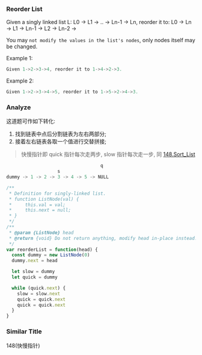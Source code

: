 ### Reorder List

Given a singly linked list L: L0 → L1 → .. → Ln-1 → Ln,
reorder it to: L0 → Ln → L1 → Ln-1 → L2 → Ln-2 →

You may `not modify the values in the list's nodes`, only nodes itself may be changed.

Example 1:

```js
Given 1->2->3->4, reorder it to 1->4->2->3.
```

Example 2:

```js
Given 1->2->3->4->5, reorder it to 1->5->2->4->3.
```

### Analyze

这道题可作如下转化:
  1. 找到链表中点后分割链表为左右两部分;
  2. 接着左右链表各取一个值进行交替拼接;

> 快慢指针即 quick 指针每次走两步, slow 指针每次走一步, 同 [148.Sort_List](https://github.com/MuYunyun/blog/blob/master/LeetCode/148.Sort_List/README.md)

```js
                                   q
                   s
dummy -> 1 -> 2 -> 3 -> 4 -> 5 -> NULL
```

```js
/**
 * Definition for singly-linked list.
 * function ListNode(val) {
 *     this.val = val;
 *     this.next = null;
 * }
 */
/**
 * @param {ListNode} head
 * @return {void} Do not return anything, modify head in-place instead.
 */
var reorderList = function(head) {
  const dummy = new ListNode(0)
  dummy.next = head

  let slow = dummy
  let quick = dummy

  while (quick.next) {
    slow = slow.next
    quick = quick.next
    quick = quick.next
  }
}
```

### Similar Title

148(快慢指针)